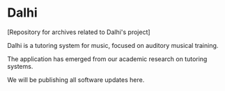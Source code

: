 # Dalhi
[Repository for archives related to Dalhi's project]

Dalhi is a tutoring system for music, focused on auditory musical training. 

The application has emerged from our academic research on tutoring systems. 

We will be publishing all software updates here.
